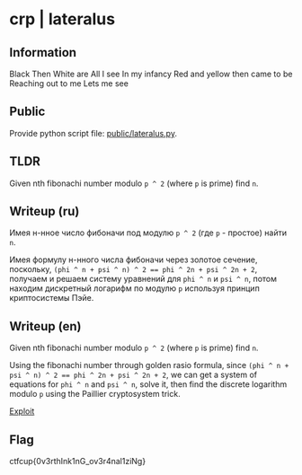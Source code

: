 # crp | lateralus

## Information

Black
Then
White are
All I see
In my infancy
Red and yellow then came to be
Reaching out to me
Lets me see

## Public

Provide python script file: [public/lateralus.py](public/lateralus.py).

## TLDR

Given nth fibonachi number modulo `p ^ 2` (where `p` is prime) find `n`.

## Writeup (ru)

Имея н-нное число фибоначи под модулю `p ^ 2` (где `p` - простое) найти `n`.

Имея формулу н-нного числа фибоначи через золотое сечение, поскольку, `(phi ^ n + psi ^ n) ^ 2 == phi ^ 2n + psi ^ 2n + 2`, получаем и решаем систему уравнений для `phi ^ n` и `psi ^ n`, потом находим дискретный логарифм по модулю `p` используя принцип криптосистемы Пэйе.

## Writeup (en)

Given nth fibonachi number modulo `p ^ 2` (where `p` is prime) find `n`.

Using the fibonachi number through golden rasio formula, since `(phi ^ n + psi ^ n) ^ 2 == phi ^ 2n + psi ^ 2n + 2`, we can get a system of equations for `phi ^ n` and `psi ^ n`, solve it, then find the discrete logarithm modulo `p` using the Paillier cryptosystem trick.

[Exploit](solve/solve.py)

## Flag

ctfcup{0v3rthInk1nG_ov3r4nal1ziNg}
